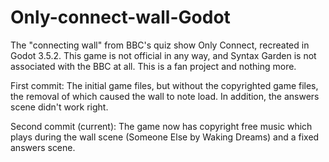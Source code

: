 # Only-connect-wall-Godot
The "connecting wall" from BBC's quiz show Only Connect, recreated in Godot 3.5.2. This game is not official in any way, and Syntax Garden is not associated with the BBC at all. This is a fan project and nothing more.

First commit: The initial game files, but without the copyrighted game files, the removal of which caused the wall to note load. In addition, the answers scene didn't work right.

Second commit (current): The game now has copyright free music which plays during the wall scene (Someone Else by Waking Dreams) and a fixed answers scene.
